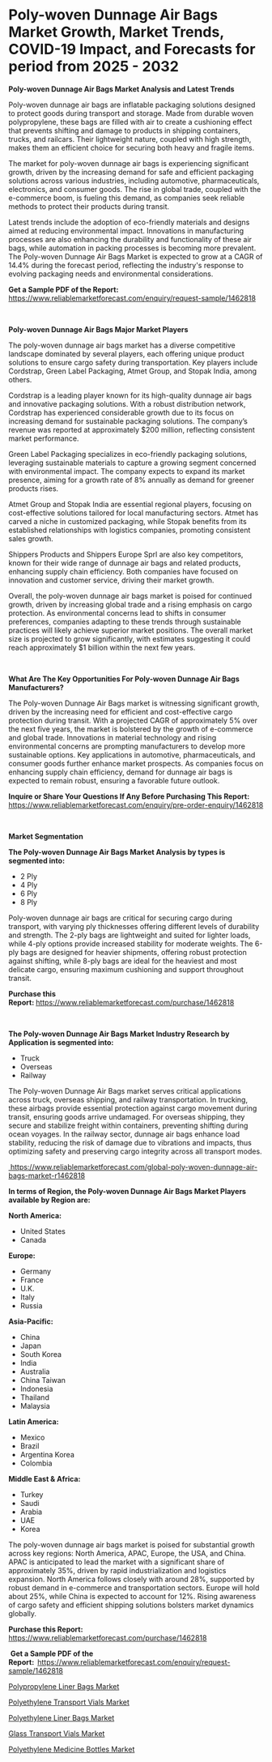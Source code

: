 <p><h1>Poly-woven Dunnage Air Bags Market Growth, Market Trends, COVID-19 Impact, and Forecasts for period from 2025 - 2032</h1></p><p><strong>Poly-woven Dunnage Air Bags Market Analysis and Latest Trends</strong></p>
<p><p>Poly-woven dunnage air bags are inflatable packaging solutions designed to protect goods during transport and storage. Made from durable woven polypropylene, these bags are filled with air to create a cushioning effect that prevents shifting and damage to products in shipping containers, trucks, and railcars. Their lightweight nature, coupled with high strength, makes them an efficient choice for securing both heavy and fragile items.</p><p>The market for poly-woven dunnage air bags is experiencing significant growth, driven by the increasing demand for safe and efficient packaging solutions across various industries, including automotive, pharmaceuticals, electronics, and consumer goods. The rise in global trade, coupled with the e-commerce boom, is fueling this demand, as companies seek reliable methods to protect their products during transit.</p><p>Latest trends include the adoption of eco-friendly materials and designs aimed at reducing environmental impact. Innovations in manufacturing processes are also enhancing the durability and functionality of these air bags, while automation in packing processes is becoming more prevalent. The Poly-woven Dunnage Air Bags Market is expected to grow at a CAGR of 14.4% during the forecast period, reflecting the industry's response to evolving packaging needs and environmental considerations.</p></p>
<p><strong>Get a Sample PDF of the Report:&nbsp;</strong> <a href="https://www.reliablemarketforecast.com/enquiry/request-sample/1462818?utm_campaign=1134&utm_medium=2&utm_source=Github&utm_content=ia&utm_term=08032025&utm_id=poly-woven-dunnage-air-bags">https://www.reliablemarketforecast.com/enquiry/request-sample/1462818</a></p>
<p>&nbsp;</p>
<p><strong>Poly-woven Dunnage Air Bags Major Market Players</strong></p>
<p><p>The poly-woven dunnage air bags market has a diverse competitive landscape dominated by several players, each offering unique product solutions to ensure cargo safety during transportation. Key players include Cordstrap, Green Label Packaging, Atmet Group, and Stopak India, among others.</p><p>Cordstrap is a leading player known for its high-quality dunnage air bags and innovative packaging solutions. With a robust distribution network, Cordstrap has experienced considerable growth due to its focus on increasing demand for sustainable packaging solutions. The company’s revenue was reported at approximately $200 million, reflecting consistent market performance.</p><p>Green Label Packaging specializes in eco-friendly packaging solutions, leveraging sustainable materials to capture a growing segment concerned with environmental impact. The company expects to expand its market presence, aiming for a growth rate of 8% annually as demand for greener products rises.</p><p>Atmet Group and Stopak India are essential regional players, focusing on cost-effective solutions tailored for local manufacturing sectors. Atmet has carved a niche in customized packaging, while Stopak benefits from its established relationships with logistics companies, promoting consistent sales growth.</p><p>Shippers Products and Shippers Europe Sprl are also key competitors, known for their wide range of dunnage air bags and related products, enhancing supply chain efficiency. Both companies have focused on innovation and customer service, driving their market growth.</p><p>Overall, the poly-woven dunnage air bags market is poised for continued growth, driven by increasing global trade and a rising emphasis on cargo protection. As environmental concerns lead to shifts in consumer preferences, companies adapting to these trends through sustainable practices will likely achieve superior market positions. The overall market size is projected to grow significantly, with estimates suggesting it could reach approximately $1 billion within the next few years.</p></p>
<p>&nbsp;</p>
<p><strong>What Are The Key Opportunities For Poly-woven Dunnage Air Bags Manufacturers?</strong></p>
<p><p>The Poly-woven Dunnage Air Bags market is witnessing significant growth, driven by the increasing need for efficient and cost-effective cargo protection during transit. With a projected CAGR of approximately 5% over the next five years, the market is bolstered by the growth of e-commerce and global trade. Innovations in material technology and rising environmental concerns are prompting manufacturers to develop more sustainable options. Key applications in automotive, pharmaceuticals, and consumer goods further enhance market prospects. As companies focus on enhancing supply chain efficiency, demand for dunnage air bags is expected to remain robust, ensuring a favorable future outlook.</p></p>
<p><strong>Inquire or Share Your Questions If Any Before Purchasing This Report:</strong> <a href="https://www.reliablemarketforecast.com/enquiry/pre-order-enquiry/1462818?utm_campaign=1134&utm_medium=2&utm_source=Github&utm_content=ia&utm_term=08032025&utm_id=poly-woven-dunnage-air-bags">https://www.reliablemarketforecast.com/enquiry/pre-order-enquiry/1462818</a></p>
<p>&nbsp;</p>
<p><strong>Market Segmentation</strong></p>
<p><strong>The Poly-woven Dunnage Air Bags Market Analysis by types is segmented into:</strong></p>
<p><ul><li>2 Ply</li><li>4 Ply</li><li>6 Ply</li><li>8 Ply</li></ul></p>
<p><p>Poly-woven dunnage air bags are critical for securing cargo during transport, with varying ply thicknesses offering different levels of durability and strength. The 2-ply bags are lightweight and suited for lighter loads, while 4-ply options provide increased stability for moderate weights. The 6-ply bags are designed for heavier shipments, offering robust protection against shifting, while 8-ply bags are ideal for the heaviest and most delicate cargo, ensuring maximum cushioning and support throughout transit.</p></p>
<p><strong>Purchase this Report:&nbsp;</strong><a href="https://www.reliablemarketforecast.com/purchase/1462818?utm_campaign=1134&utm_medium=2&utm_source=Github&utm_content=ia&utm_term=08032025&utm_id=poly-woven-dunnage-air-bags">https://www.reliablemarketforecast.com/purchase/1462818</a></p>
<p>&nbsp;</p>
<p><strong>The Poly-woven Dunnage Air Bags Market Industry Research by Application is segmented into:</strong></p>
<p><ul><li>Truck</li><li>Overseas</li><li>Railway</li></ul></p>
<p><p>The Poly-woven Dunnage Air Bags market serves critical applications across truck, overseas shipping, and railway transportation. In trucking, these airbags provide essential protection against cargo movement during transit, ensuring goods arrive undamaged. For overseas shipping, they secure and stabilize freight within containers, preventing shifting during ocean voyages. In the railway sector, dunnage air bags enhance load stability, reducing the risk of damage due to vibrations and impacts, thus optimizing safety and preserving cargo integrity across all transport modes.</p></p>
<p><a href="https://www.reliablemarketforecast.com/global-poly-woven-dunnage-air-bags-market-r1462818?utm_campaign=1134&utm_medium=2&utm_source=Github&utm_content=ia&utm_term=08032025&utm_id=poly-woven-dunnage-air-bags">&nbsp;https://www.reliablemarketforecast.com/global-poly-woven-dunnage-air-bags-market-r1462818</a></p>
<p><strong>In terms of Region, the Poly-woven Dunnage Air Bags Market Players available by Region are:</strong></p>
<p>
    <p> <strong> North America: </strong>
        <ul>
            <li>United States</li>
            <li>Canada</li>
        </ul>
        </p> 
    <p> <strong> Europe: </strong>
        <ul>
            <li>Germany</li>
            <li>France</li>
            <li>U.K.</li>
            <li>Italy</li>
            <li>Russia</li>
        </ul>
        </p> 
    <p> <strong> Asia-Pacific: </strong>
        <ul>
            <li>China</li>
            <li>Japan</li>
            <li>South Korea</li>
            <li>India</li>
            <li>Australia</li>
            <li>China Taiwan</li>
            <li>Indonesia</li>
            <li>Thailand</li>
            <li>Malaysia</li>
        </ul>
        </p> 
    <p> <strong> Latin America: </strong>
        <ul>
            <li>Mexico</li>
            <li>Brazil</li>
            <li>Argentina Korea</li>
            <li>Colombia</li>
        </ul>
        </p> 
    <p> <strong> Middle East & Africa: </strong>
        <ul>
            <li>Turkey</li>
            <li>Saudi</li>
            <li>Arabia</li>
            <li>UAE</li>
            <li>Korea</li>
        </ul>
    </p>
    </p>
<p><p>The poly-woven dunnage air bags market is poised for substantial growth across key regions: North America, APAC, Europe, the USA, and China. APAC is anticipated to lead the market with a significant share of approximately 35%, driven by rapid industrialization and logistics expansion. North America follows closely with around 28%, supported by robust demand in e-commerce and transportation sectors. Europe will hold about 25%, while China is expected to account for 12%. Rising awareness of cargo safety and efficient shipping solutions bolsters market dynamics globally.</p></p>
<p><strong>Purchase this Report: </strong><a href="https://www.reliablemarketforecast.com/purchase/1462818?utm_campaign=1134&utm_medium=2&utm_source=Github&utm_content=ia&utm_term=08032025&utm_id=poly-woven-dunnage-air-bags">https://www.reliablemarketforecast.com/purchase/1462818</a></p>
<p>&nbsp;<strong>Get a Sample PDF of the Report:&nbsp;&nbsp;</strong><a href="https://www.reliablemarketforecast.com/enquiry/request-sample/1462818?utm_campaign=1134&utm_medium=2&utm_source=Github&utm_content=ia&utm_term=08032025&utm_id=poly-woven-dunnage-air-bags">https://www.reliablemarketforecast.com/enquiry/request-sample/1462818</a></p>
<p><strong></strong></p>
<p><p><a href="https://github.com/hoganemken50/Market-Research-Report-List-1/blob/main/polypropylene-liner-bags-market.md?utm_campaign=1134&utm_medium=2&utm_source=Github&utm_content=ia&utm_term=08032025&utm_id=poly-woven-dunnage-air-bags">Polypropylene Liner Bags Market</a></p><p><a href="https://github.com/kuziaaring40/Market-Research-Report-List-1/blob/main/polyethylene-transport-vials-market.md?utm_campaign=1134&utm_medium=2&utm_source=Github&utm_content=ia&utm_term=08032025&utm_id=poly-woven-dunnage-air-bags">Polyethylene Transport Vials Market</a></p><p><a href="https://github.com/alablisepah/Market-Research-Report-List-1/blob/main/polyethylene-liner-bags-market.md?utm_campaign=1134&utm_medium=2&utm_source=Github&utm_content=ia&utm_term=08032025&utm_id=poly-woven-dunnage-air-bags">Polyethylene Liner Bags Market</a></p><p><a href="https://github.com/ujanoandryvw/Market-Research-Report-List-1/blob/main/glass-transport-vials-market.md?utm_campaign=1134&utm_medium=2&utm_source=Github&utm_content=ia&utm_term=08032025&utm_id=poly-woven-dunnage-air-bags">Glass Transport Vials Market</a></p><p><a href="https://github.com/bauzolesco/Market-Research-Report-List-1/blob/main/polyethylene-medicine-bottles-market.md?utm_campaign=1134&utm_medium=2&utm_source=Github&utm_content=ia&utm_term=08032025&utm_id=poly-woven-dunnage-air-bags">Polyethylene Medicine Bottles Market</a></p></p>